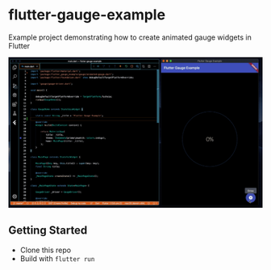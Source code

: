 # flutter-gauge-example
Example project demonstrating how to create animated gauge widgets in Flutter

![](preview.gif)

## Getting Started
* Clone this repo
* Build with `flutter run`